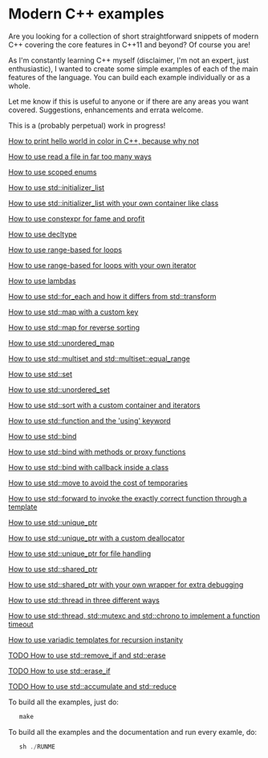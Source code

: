 Modern C++ examples
===================

Are you looking for a collection of short straightforward snippets of
modern C++ covering the core features in C++11 and beyond? Of course 
you are!

As I'm constantly learning C++ myself (disclaimer, I'm not an expert,
just enthusiastic), I wanted to create some simple examples of each
of the main features of the language. You can build each example
individually or as a whole.

Let me know if this is useful to anyone or if there are any areas you want
covered. Suggestions, enhancements and errata welcome.

This is a (probably perpetual) work in progress!

[How to print hello world in color in C++, because why not](hello_world_color/README.md)

[How to use read a file in far too many ways](std_file_read/README.md)

[How to use scoped enums](scoped_enums/README.md)

[How to use std::initializer_list](initializer_lists/README.md)

[How to use std::initializer_list with your own container like class](initializer_lists_with_custom_vector/README.md)

[How to use constexpr for fame and profit](constexpr/README.md)

[How to use decltype](decltype/README.md)

[How to use range-based for loops](range_based_for_loop/README.md)

[How to use range-based for loops with your own iterator](range_based_for_loop_custom_begin_end/README.md)

[How to use lambdas](lambda/README.md)

[How to use std::for_each and how it differs from std::transform](std_for_each_and_transform/README.md)

[How to use std::map with a custom key](std_map_with_custom_key/README.md)

[How to use std::map for reverse sorting](std_map_reverse_sort/README.md)

[How to use std::unordered_map](std_unordered_map/README.md)

[How to use std::multiset and std::multiset::equal_range](std_multiset/README.md)

[How to use std::set](std_set/README.md)

[How to use std::unordered_set](std_unordered_set/README.md)

[How to use std::sort with a custom container and iterators](std_sort_with_custom_iterators/README.md)

[How to use std::function and the 'using' keyword](std_function_and_using/README.md)

[How to use std::bind](std_bind/README.md)

[How to use std::bind with methods or proxy functions](std_bind_with_a_method/README.md)

[How to use std::bind with callback inside a class](std_bind_with_a_class_callback/README.md)

[How to use std::move to avoid the cost of temporaries](std_move/README.md)

[How to use std::forward to invoke the exactly correct function through a template](std_forward/README.md)

[How to use std::unique_ptr](std_unique_ptr/README.md)

[How to use std::unique_ptr with a custom deallocator](std_unique_ptr_with_custom_deallocator/README.md)

[How to use std::unique_ptr for file handling](std_unique_ptr_for_file_handling/README.md)

[How to use std::shared_ptr](std_shared_ptr/README.md)

[How to use std::shared_ptr with your own wrapper for extra debugging](std_shared_ptr_wrapper/README.md)

[How to use std::thread in three different ways](std_thread/README.md)

[How to use std::thread, std::mutexc and std::chrono to implement a function timeout](std_thread_timeout/README.md)

[How to use variadic templates for recursion instanity](variadic_templates/README.md)

[TODO How to use std::remove_if and std::erase](TODO/README.md)

[TODO How to use std::erase_if](TODO/README.md)

[TODO How to use std::accumulate and std::reduce](TODO/README.md)

To build all the examples, just do:
```C++
   make 
```
To build all the examples and the documentation and run every examle, do:
```C++
   sh ./RUNME
```
